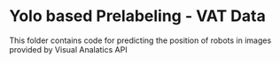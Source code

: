 # Yolo based Prelabeling - VAT Data
This folder contains code for predicting the position of robots in images provided by Visual Analatics API


